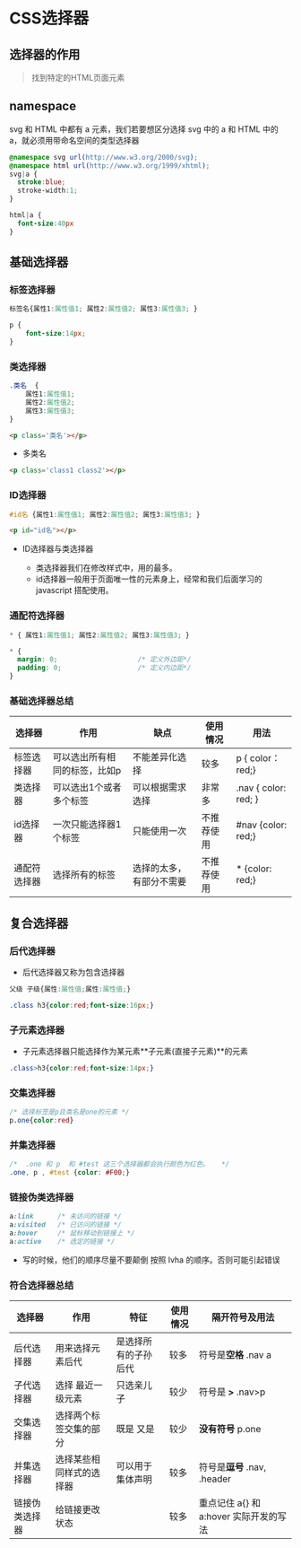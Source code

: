 # CSS选择器

## 选择器的作用

> 找到特定的HTML页面元素

## namespace

svg 和 HTML 中都有 a 元素，我们若要想区分选择 svg 中的 a 和 HTML 中的 a，就必须用带命名空间的类型选择器

```css
@namespace svg url(http://www.w3.org/2000/svg);
@namespace html url(http://www.w3.org/1999/xhtml);
svg|a {
  stroke:blue;
  stroke-width:1;
}

html|a {
  font-size:40px
}
```

## 基础选择器

### 标签选择器

```css
标签名{属性1:属性值1; 属性2:属性值2; 属性3:属性值3; }
```

```css
p {
    font-size:14px;
}
```

### 类选择器

```css
.类名  {   
    属性1:属性值1; 
    属性2:属性值2; 
    属性3:属性值3;     
}
```

```html
<p class='类名'></p>
```

- 多类名

```html
<p class='class1 class2'></p>
```

### ID选择器

```css
#id名 {属性1:属性值1; 属性2:属性值2; 属性3:属性值3; }
```

```html
<p id="id名"></p>
```

- ID选择器与类选择器

  - 类选择器我们在修改样式中，用的最多。
  - id选择器一般用于页面唯一性的元素身上，经常和我们后面学习的javascript 搭配使用。

### 通配符选择器

```css
* { 属性1:属性值1; 属性2:属性值2; 属性3:属性值3; }
```

```css
* {
  margin: 0;                    /* 定义外边距*/
  padding: 0;                   /* 定义内边距*/
}
```

### 基础选择器总结

选择器    | 作用              | 缺点           | 使用情况  | 用法
------ | --------------- | ------------ | ----- | --------------------
标签选择器  | 可以选出所有相同的标签，比如p | 不能差异化选择      | 较多    | p { color：red;}
类选择器   | 可以选出1个或者多个标签    | 可以根据需求选择     | 非常多   | .nav { color: red; }
id选择器  | 一次只能选择器1个标签     | 只能使用一次       | 不推荐使用 | #nav {color: red;}
通配符选择器 | 选择所有的标签         | 选择的太多，有部分不需要 | 不推荐使用 | * {color: red;}

## 复合选择器

### 后代选择器

- 后代选择器又称为包含选择器

```css
父级 子级{属性:属性值;属性:属性值;}
```

```css
.class h3{color:red;font-size:16px;}
```

### 子元素选择器

- 子元素选择器只能选择作为某元素**子元素(直接子元素)**的元素

```css
.class>h3{color:red;font-size:14px;}
```

### 交集选择器

```css
/* 选择标签是p且类名是one的元素 */
p.one{color:red}
```

### 并集选择器

```css
/*  .one 和 p  和 #test 这三个选择器都会执行颜色为红色。   */
.one, p , #test {color: #F00;}
```

### 链接伪类选择器

```css
a:link      /* 未访问的链接 */
a:visited   /* 已访问的链接 */
a:hover     /* 鼠标移动到链接上 */
a:active    /* 选定的链接 */
```

- 写的时候，他们的顺序尽量不要颠倒 按照 lvha 的顺序。否则可能引起错误

### 符合选择器总结

选择器     | 作用           | 特征         | 使用情况 | 隔开符号及用法
------- | ------------ | ---------- | ---- | --------------------------
后代选择器   | 用来选择元素后代     | 是选择所有的子孙后代 | 较多   | 符号是**空格** .nav a
子代选择器   | 选择 最近一级元素    | 只选亲儿子      | 较少   | 符号是 **>** .nav>p
交集选择器   | 选择两个标签交集的部分  | 既是 又是      | 较少   | **没有符号** p.one
并集选择器   | 选择某些相同样式的选择器 | 可以用于集体声明   | 较多   | 符号是**逗号** .nav, .header
链接伪类选择器 | 给链接更改状态      |            | 较多   | 重点记住 a{} 和 a:hover 实际开发的写法


